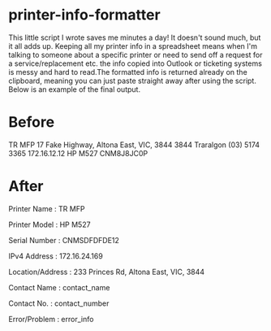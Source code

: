 # printer-info-formatter

This little script I wrote saves me minutes a day! It doesn't sound much, but it all adds up. Keeping all my printer info in a spreadsheet means when I'm talking to someone about a specific printer or need to send off a request for a service/replacement etc. the info copied into Outlook or ticketing systems is messy and hard to read.The formatted info is returned already on the clipboard, meaning you can just paste straight away after using the script. Below is an example of the final output.


# Before
TR MFP	17 Fake Highway, Altona East, VIC, 3844	3844	Traralgon	(03) 5174 3365	172.16.12.12	HP M527	CNM8J8JC0P


# After

Printer Name		:	TR MFP

Printer Model		:	HP M527

Serial Number		:	CNMSDFDFDE12

IPv4 Address		:	172.16.24.169

Location/Address	:	233 Princes Rd, Altona East, VIC, 3844

Contact Name		:	contact_name

Contact No.		:	contact_number

Error/Problem   : error_info
